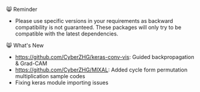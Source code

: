 :smile_cat: Reminder

* Please use specific versions in your requirements as backward compatibility is not guaranteed. These packages will only try to be compatible with the latest dependencies.

:smile_cat: What's New

* https://github.com/CyberZHG/keras-conv-vis: Guided backpropagation & Grad-CAM
* https://github.com/CyberZHG/MIXAL: Added cycle form permutation multiplication sample codes
* Fixing keras module importing issues
